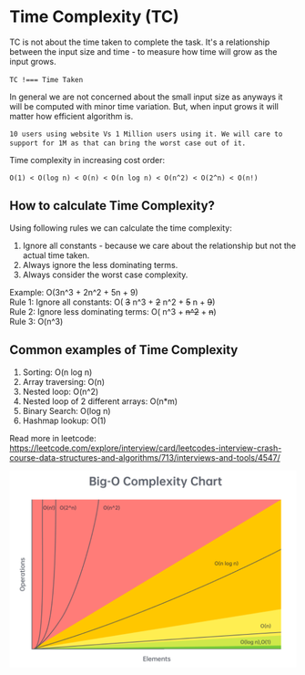# Time Complexity (TC)

TC is not about the time taken to complete the task.
It's a relationship between the input size and time - to measure how time will grow as the input grows.

`TC !=== Time Taken`

In general we are not concerned about the small input size as anyways it will be computed with minor time variation. But, when input grows it will matter how efficient algorithm is.

```
10 users using website Vs 1 Million users using it. We will care to support for 1M as that can bring the worst case out of it.
```

Time complexity in increasing cost order:

```
O(1) < O(log n) < O(n) < O(n log n) < O(n^2) < O(2^n) < O(n!)
```

## How to calculate Time Complexity?

Using following rules we can calculate the time complexity:

1. Ignore all constants - because we care about the relationship but not the actual time taken.
2. Always ignore the less dominating terms.
3. Always consider the worst case complexity.

Example: O(3n^3 + 2n^2 + 5n + 9)\
Rule 1: Ignore all constants: O( ~~3~~ n^3 + ~~2~~ n^2 + ~~5~~ n + ~~9~~)\
Rule 2: Ignore less dominating terms: O( n^3 + ~~n^2~~ + ~~n~~)\
Rule 3: O(n^3)

## Common examples of Time Complexity

1. Sorting: O(n log n)
2. Array traversing: O(n)
3. Nested loop: O(n^2)
4. Nested loop of 2 different arrays: O(n\*m)
5. Binary Search: O(log n)
6. Hashmap lookup: O(1)

Read more in leetcode: https://leetcode.com/explore/interview/card/leetcodes-interview-crash-course-data-structures-and-algorithms/713/interviews-and-tools/4547/

![Big-O-Chart](complexity-chart.png)

